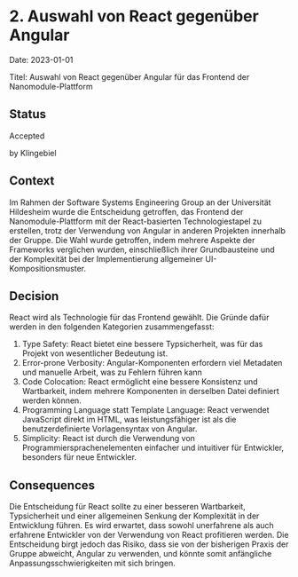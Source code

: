 # 2. Auswahl von React gegenüber Angular

Date: 2023-01-01

Titel: Auswahl von React gegenüber Angular für das Frontend der Nanomodule-Plattform

## Status
Accepted

by Klingebiel

## Context
Im Rahmen der Software Systems Engineering Group an der Universität Hildesheim wurde die Entscheidung getroffen, das Frontend der Nanomodule-Plattform mit der React-basierten Technologiestapel zu erstellen, trotz der Verwendung von Angular in anderen Projekten innerhalb der Gruppe. Die Wahl wurde getroffen, indem mehrere Aspekte der Frameworks verglichen wurden, einschließlich ihrer Grundbausteine und der Komplexität bei der Implementierung allgemeiner UI-Kompositionsmuster.

## Decision
React wird als Technologie für das Frontend gewählt. Die Gründe dafür werden in den folgenden Kategorien zusammengefasst:

1. Type Safety: React bietet eine bessere Typsicherheit, was für das Projekt von wesentlicher Bedeutung ist.
2. Error-prone Verbosity: Angular-Komponenten erfordern viel Metadaten und manuelle Arbeit, was zu Fehlern führen kann
3. Code Colocation: React ermöglicht eine bessere Konsistenz und Wartbarkeit, indem mehrere Komponenten in derselben Datei definiert werden können.
4. Programming Language statt Template Language: React verwendet JavaScript direkt im HTML, was leistungsfähiger ist als die benutzerdefinierte Vorlagensyntax von Angular.
5. Simplicity: React ist durch die Verwendung von Programmiersprachenelementen einfacher und intuitiver für Entwickler, besonders für neue Entwickler.

## Consequences
Die Entscheidung für React sollte zu einer besseren Wartbarkeit, Typsicherheit und einer allgemeinen Senkung der Komplexität in der Entwicklung führen. Es wird erwartet, dass sowohl unerfahrene als auch erfahrene Entwickler von der Verwendung von React profitieren werden. Die Entscheidung birgt jedoch das Risiko, dass sie von der bisherigen Praxis der Gruppe abweicht, Angular zu verwenden, und könnte somit anfängliche Anpassungsschwierigkeiten mit sich bringen.

